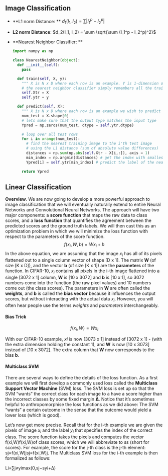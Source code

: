 ## Image Classification

- **L1 norm Distance: ** $d_1(I_1, I_2) = \sum |I_1^p - I_2^p|$ 

- **L2 norm Distance**: $d_2(I_1, I_2) = \sum \sqrt{\sum (I_1^p - I_2^p)^2}$

- **Nearest Neighbor Classifier: **

  ```python
  import numpy as np

  class NearestNeighbor(object):
    def __init__(self):
      pass

    def train(self, X, y):
      """ X is N x D where each row is an example. Y is 1-dimension of size N """
      # the nearest neighbor classifier simply remembers all the training data
      self.Xtr = X
      self.ytr = y

    def predict(self, X):
      """ X is N x D where each row is an example we wish to predict label for """
      num_test = X.shape[0]
      # lets make sure that the output type matches the input type
      Ypred = np.zeros(num_test, dtype = self.ytr.dtype)

      # loop over all test rows
      for i in xrange(num_test):
        # find the nearest training image to the i'th test image
        # using the L1 distance (sum of absolute value differences)
        distances = np.sum(np.abs(self.Xtr - X[i,:]), axis = 1)
        min_index = np.argmin(distances) # get the index with smallest distance
        Ypred[i] = self.ytr[min_index] # predict the label of the nearest example

      return Ypred

  ```

## Linear Classification

**Overview**. We are now going to develop a more powerful approach to image classification that we will eventually 	naturally extend to entire Neural Networks and Convolutional Neural Networks. The approach will have two major components: a **score function** that maps the raw data to class scores, and a **loss function** that quantifies the agreement between the predicted scores and the ground truth labels. We will then cast this as an optimization problem in which we will minimize the loss function with respect to the parameters of the score function.
$$
f(x_i,W,b)=W x_i + b
$$
In the above equation, we are assuming that the image $x_i$ has all of its pixels flattened out to a single column vector of shape [D x 1]. The matrix **W** (of size [K x D]), and the vector **b** (of size [K x 1]) are the **parameters** of the function. In CIFAR-10, $x_i$ contains all pixels in the i-th image flattened into a single [3072 x 1] column, **W** is [10 x 3072] and **b** is [10 x 1], so 3072 numbers come into the function (the raw pixel values) and 10 numbers come out (the class scores). The parameters in **W** are often called the **weights**, and **b** is called the **bias vector** because it influences the output scores, but without interacting with the actual data $x_i$. However, you will often hear people use the terms *weights* and *parameters* interchangeably.

#### Bias Trick

$$
f(x_i,W)=Wx_i
$$

With our CIFAR-10 example, $xi$ is now [3073 x 1] instead of [3072 x 1] - (with the extra dimension holding the constant 1), and **W** is now [10 x 3073] instead of [10 x 3072]. The extra column that **W** now corresponds to the bias **b**.

#### Multiclass SVM 

There are several ways to define the details of the loss function. As a first example we will first develop a commonly used loss called the **Multiclass Support Vector Machine** (SVM) loss. The SVM loss is set up so that the SVM “wants” the correct class for each image to a have a score higher than the incorrect classes by some fixed margin **Δ**. Notice that it’s sometimes helpful to anthropomorphise the loss functions as we did above: The SVM “wants” a certain outcome in the sense that the outcome would yield a lower loss (which is good).

Let’s now get more precise. Recall that for the i-th example we are given the pixels of image $x_i$ and the label $y_i$ that specifies the index of the correct class. The score function takes the pixels and computes the vector f(xi,W)f(xi,W)of class scores, which we will abbreviate to ss (short for scores). For example, the score for the j-th class is the j-th element: sj=f(xi,W)jsj=f(xi,W)j. The Multiclass SVM loss for the i-th example is then formalized as follows:

Li=∑j≠yimax(0,sj−syi+Δ)

